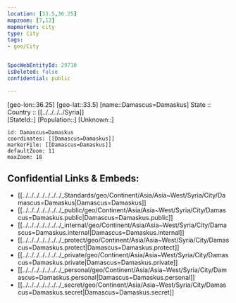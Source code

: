 ```yaml
---
location: [33.5,36.25] 
mapzoom: [7,12] 
mapmarker: city 
type: City
tags:
- geo/City


SpocWebEntityId: 29710
isDeleted: false
confidential: public

---
```

[geo-lon::36.25] 
[geo-lat::33.5] 
[name::Damascus=Damaskus] 
State ::  
Country :: [[../../../../Syria]]  
[StateId::] 
[Population::] 
[Unknown::] 


```leaflet
id: Damascus=Damaskus
coordinates: [[Damascus=Damaskus]] 
markerFile: [[Damascus=Damaskus]] 
defaultZoom: 11 
maxZoom: 18
```


## Confidential Links & Embeds: 
- [[../../../../../../../_Standards/geo/Continent/Asia/Asia~West/Syria/City/Damascus=Damaskus|Damascus=Damaskus]] 
- [[../../../../../../../_public/geo/Continent/Asia/Asia~West/Syria/City/Damascus=Damaskus.public|Damascus=Damaskus.public]] 
- [[../../../../../../../_internal/geo/Continent/Asia/Asia~West/Syria/City/Damascus=Damaskus.internal|Damascus=Damaskus.internal]] 
- [[../../../../../../../_protect/geo/Continent/Asia/Asia~West/Syria/City/Damascus=Damaskus.protect|Damascus=Damaskus.protect]] 
- [[../../../../../../../_private/geo/Continent/Asia/Asia~West/Syria/City/Damascus=Damaskus.private|Damascus=Damaskus.private]] 
- [[../../../../../../../_personal/geo/Continent/Asia/Asia~West/Syria/City/Damascus=Damaskus.personal|Damascus=Damaskus.personal]] 
- [[../../../../../../../_secret/geo/Continent/Asia/Asia~West/Syria/City/Damascus=Damaskus.secret|Damascus=Damaskus.secret]] 
